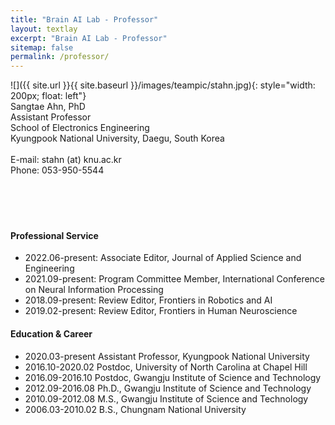 ```yaml
---
title: "Brain AI Lab - Professor"
layout: textlay
excerpt: "Brain AI Lab - Professor"
sitemap: false
permalink: /professor/
---
```


![]({{ site.url }}{{ site.baseurl }}/images/teampic/stahn.jpg){: style="width: 200px; float: left"}
<br/>
Sangtae Ahn, PhD <br/>
Assistant Professor <br/>
School of Electronics Engineering<br/>
Kyungpook National University, Daegu, South Korea<br/>
<br/>
E-mail: stahn (at) knu.ac.kr<br/>
Phone: 053-950-5544<br/><br/>
<br/><br/><br/>

#### Professional Service
- 2022.06-present: Associate Editor, Journal of Applied Science and Engineering
- 2021.09-present: Program Committee Member, International Conference on Neural Information Processing
- 2018.09-present: Review Editor, Frontiers in Robotics and AI
- 2019.02-present: Review Editor, Frontiers in Human Neuroscience

#### Education & Career
- 2020.03-present Assistant Professor, Kyungpook National University
- 2016.10-2020.02 Postdoc, University of North Carolina at Chapel Hill
- 2016.09-2016.10 Postdoc, Gwangju Institute of Science and Technology
- 2012.09-2016.08 Ph.D., Gwangju Institute of Science and Technology
- 2010.09-2012.08 M.S., Gwangju Institute of Science and Technology
- 2006.03-2010.02 B.S., Chungnam National University




   
